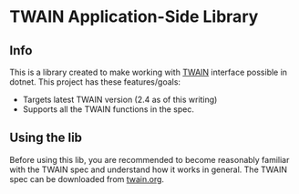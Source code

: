 # TWAIN Application-Side Library

## Info

This is a library created to make working with [TWAIN](http://twain.org/) interface possible in dotnet. 
This project has these features/goals:

* Targets latest TWAIN version (2.4 as of this writing)
* Supports all the TWAIN functions in the spec.

## Using the lib

Before using this lib, you are recommended to become reasonably 
familiar with the TWAIN spec and understand how it works in general. 
The TWAIN spec can be downloaded from [twain.org](http://twain.org/). 

